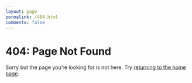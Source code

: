 ```yaml
---
layout: page
permalink: /404.html
comments: false
---
```


# 404: Page Not Found

Sorry but the page you’re looking for is not here. Try [returning to the home page](/).
